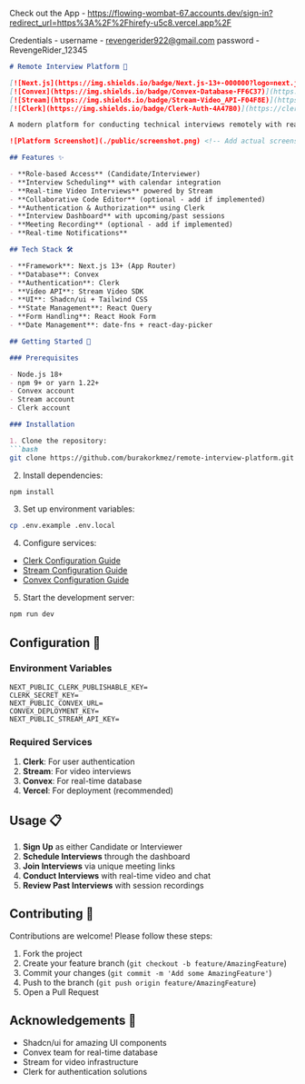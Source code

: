 
Check out the App - https://flowing-wombat-67.accounts.dev/sign-in?redirect_url=https%3A%2F%2Fhirefy-u5c8.vercel.app%2F

Credentials - username - revengerider922@gmail.com
              password - RevengeRider_12345


```markdown
# Remote Interview Platform 🚀

[![Next.js](https://img.shields.io/badge/Next.js-13+-000000?logo=next.js)](https://nextjs.org/)
[![Convex](https://img.shields.io/badge/Convex-Database-FF6C37)](https://convex.dev/)
[![Stream](https://img.shields.io/badge/Stream-Video_API-F04F8E)](https://getstream.io/)
[![Clerk](https://img.shields.io/badge/Clerk-Auth-4A47B0)](https://clerk.dev/)

A modern platform for conducting technical interviews remotely with real-time collaboration features and video conferencing capabilities.

![Platform Screenshot](./public/screenshot.png) <!-- Add actual screenshot path -->

## Features ✨

- **Role-based Access** (Candidate/Interviewer)
- **Interview Scheduling** with calendar integration
- **Real-time Video Interviews** powered by Stream
- **Collaborative Code Editor** (optional - add if implemented)
- **Authentication & Authorization** using Clerk
- **Interview Dashboard** with upcoming/past sessions
- **Meeting Recording** (optional - add if implemented)
- **Real-time Notifications**

## Tech Stack 🛠️

- **Framework**: Next.js 13+ (App Router)
- **Database**: Convex
- **Authentication**: Clerk
- **Video API**: Stream Video SDK
- **UI**: Shadcn/ui + Tailwind CSS
- **State Management**: React Query
- **Form Handling**: React Hook Form
- **Date Management**: date-fns + react-day-picker

## Getting Started 🚀

### Prerequisites

- Node.js 18+
- npm 9+ or yarn 1.22+
- Convex account
- Stream account
- Clerk account

### Installation

1. Clone the repository:
```bash
git clone https://github.com/burakorkmez/remote-interview-platform.git
```

2. Install dependencies:
```bash
npm install
```

3. Set up environment variables:
```bash
cp .env.example .env.local
```

4. Configure services:
- [Clerk Configuration Guide](https://clerk.dev/docs)
- [Stream Configuration Guide](https://getstream.io/video/docs/)
- [Convex Configuration Guide](https://docs.convex.dev/)

5. Start the development server:
```bash
npm run dev
```

## Configuration 🔧

### Environment Variables

```env
NEXT_PUBLIC_CLERK_PUBLISHABLE_KEY=
CLERK_SECRET_KEY=
NEXT_PUBLIC_CONVEX_URL=
CONVEX_DEPLOYMENT_KEY=
NEXT_PUBLIC_STREAM_API_KEY=
```

### Required Services

1. **Clerk**: For user authentication
2. **Stream**: For video interviews
3. **Convex**: For real-time database
4. **Vercel**: For deployment (recommended)

## Usage 📋

1. **Sign Up** as either Candidate or Interviewer
2. **Schedule Interviews** through the dashboard
3. **Join Interviews** via unique meeting links
4. **Conduct Interviews** with real-time video and chat
5. **Review Past Interviews** with session recordings

## Contributing 🤝

Contributions are welcome! Please follow these steps:

1. Fork the project
2. Create your feature branch (`git checkout -b feature/AmazingFeature`)
3. Commit your changes (`git commit -m 'Add some AmazingFeature'`)
4. Push to the branch (`git push origin feature/AmazingFeature`)
5. Open a Pull Request



## Acknowledgements 🙏

- Shadcn/ui for amazing UI components
- Convex team for real-time database
- Stream for video infrastructure
- Clerk for authentication solutions
```


